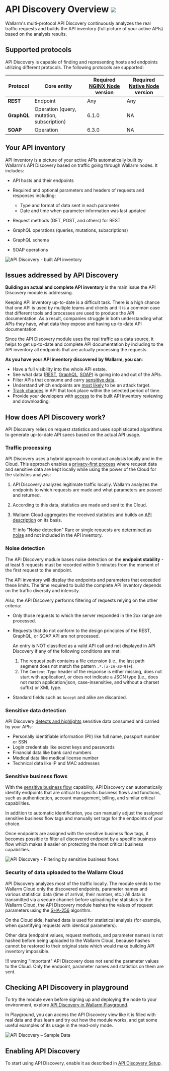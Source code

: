 # API Discovery Overview <a href="../../about-wallarm/subscription-plans/#waap-and-advanced-api-security"><img src="../../images/api-security-tag.svg" style="border: none;"></a>

Wallarm's multi-protocol API Discovery continuously analyzes the real traffic requests and builds the API inventory (full picture of your active APIs) based on the analysis results.

## Supported protocols

API Discovery is capable of finding and representing hosts and endpoints utilizing different protocols. The following protocols are supported:

| Protocol | Core entity | Required [NGINX Node](../installation/nginx-native-node-internals.md#nginx-node) version | Required [Native Node](../installation/nginx-native-node-internals.md#native-node) version |
| --- | --- | --- | --- |
| **REST** | Endpoint | Any | Any |
| **GraphQL** | Operation (query, mutation, subscription) | 6.1.0 | NA |
| **SOAP** | Operation | 6.3.0 | NA |

## Your API inventory

API inventory is a picture of your active APIs automatically built by Wallarm's API Discovery based on traffic going through Wallarm nodes. It includes:

* API hosts and their endpoints
* Required and optional parameters and headers of requests and responses including:

    * Type and format of data sent in each parameter    
    * Date and time when parameter information was last updated

* Request methods (GET, POST, and others) for REST
* GraphQL operations (queries, mutations, subscriptions)
* GraphQL schema
* SOAP operations

![API Discovery - built API inventory](../images/about-wallarm-waf/api-discovery-2.0/api-discovery-built-inventory.png)


## Issues addressed by API Discovery

**Building an actual and complete API inventory** is the main issue the API Discovery module is addressing.

Keeping API inventory up-to-date is a difficult task. There is a high chance that one API is used by multiple teams and clients and it is a common case that different tools and processes are used to produce the API documentation. As a result, companies struggle in both understanding what APIs they have, what data they expose and having up-to-date API documentation.

Since the API Discovery module uses the real traffic as a data source, it helps to get up-to-date and complete API documentation by including to the API inventory all endpoints that are actually processing the requests.

**As you have your API inventory discovered by Wallarm, you can**:

* Have a full visibility into the whole API estate.
* See what data ([REST](exploring.md#rest-endpoint-details), [GraphQL](exploring.md#graphql-operation-details), [SOAP](exploring.md#soap-operation-details)) is going into and out of the APIs.
* Filter APIs that consume and carry [sensitive data](#sensitive-data-detection).
* Understand which endpoints are [most likely](risk-score.md) to be an attack target.
* [Track changes](track-changes.md) in API that took place within the selected period of time.
* Provide your developers with [access](../user-guides/settings/users.md#user-roles) to the built API inventory reviewing and downloading.
<!--* Get a list of the threats that occurred over the past 7 days per any given API endpoint.-->

## How does API Discovery work?

API Discovery relies on request statistics and uses sophisticated algorithms to generate up-to-date API specs based on the actual API usage.

### Traffic processing

API Discovery uses a hybrid approach to conduct analysis locally and in the Cloud. This approach enables a [privacy-first process](#security-of-data-uploaded-to-the-wallarm-cloud) where request data and sensitive data are kept locally while using the power of the Cloud for the statistics analysis:

1. API Discovery analyzes legitimate traffic locally. Wallarm analyzes the endpoints to which requests are made and what parameters are passed and returned.
1. According to this data, statistics are made and sent to the Cloud.
1. Wallarm Cloud aggregates the received statistics and builds an [API description](exploring.md) on its basis.

    !!! info "Noise detection"
        Rare or single requests are [determined as noise](#noise-detection) and not included in the API inventory.

### Noise detection

The API Discovery module bases noise detection on the **endpoint stability** - at least 5 requests must be recorded within 5 minutes from the moment of the first request to the endpoint.

<!--on the two major traffic parameters:

* Endpoint stability - at least 5 requests must be recorded within 5 minutes from the moment of the first request to the endpoint.
* Parameter stability - the occurrence of the parameter in requests to the endpoint must be more than 1 percent. [NOT IMPLEMENTED YET]-->

The API inventory will display the endpoints and parameters that exceeded these limits. The time required to build the complete API inventory depends on the traffic diversity and intensity. 

Also, the API Discovery performs filtering of requests relying on the other criteria:

* Only those requests to which the server responded in the 2xx range are processed.
* Requests that do not conform to the design principles of the REST, GraphQL, or SOAP API are not processed.
    
    An entry is NOT classified as a valid API call and not displayed in API Discovery if any of the following conditions are met:

    1. The request path contains a file extension (i.e., the last path segment does not match the pattern `.*.[a-zA-Z0-9]+`).
    1. The `Content-Type` header of the response is either missing, does not start with application/, or does not indicate a JSON type (i.e., does not match application/json, case-insensitive, and without a charset suffix) or XML type.

* Standard fields such as `Accept` and alike are discarded.

### Sensitive data detection

API Discovery [detects and highlights](sensitive-data.md) sensitive data consumed and carried by your APIs:

* Personally identifiable information (PII) like full name, passport number or SSN
* Login credentials like secret keys and passwords
* Financial data like bank card numbers
* Medical data like medical license number
* Technical data like IP and MAC addresses

### Sensitive business flows

With the [sensitive business flow](sbf.md) capability, API Discovery can automatically identify endpoints that are critical to specific business flows and functions, such as authentication, account management, billing, and similar critical capabilities.

In addition to automatic identification, you can manually adjust the assigned sensitive business flow tags and manually set tags for the endpoints of your choice.

Once endpoints are assigned with the sensitive business flow tags, it becomes possible to filter all discovered endpoint by a specific business flow which makes it easier on protecting the most critical business capabilities.

![API Discovery - Filtering by sensitive business flows](../images/about-wallarm-waf/api-discovery-2.0/api-discovery-sbf-filter.png)

### Security of data uploaded to the Wallarm Cloud

API Discovery analyzes most of the traffic locally. The module sends to the Wallarm Cloud only the discovered endpoints, parameter names and various statistical data (time of arrival, their number, etc.) All data is transmitted via a secure channel: before uploading the statistics to the Wallarm Cloud, the API Discovery module hashes the values of request parameters using the [SHA-256](https://en.wikipedia.org/wiki/SHA-2) algorithm.

On the Cloud side, hashed data is used for statistical analysis (for example, when quantifying requests with identical parameters).

Other data (endpoint values, request methods, and parameter names) is not hashed before being uploaded to the Wallarm Cloud, because hashes cannot be restored to their original state which would make building API inventory impossible.

!!! warning "Important"
    API Discovery does not send the parameter values to the Cloud. Only the endpoint, parameter names and statistics on them are sent.

## Checking API Discovery in playground

To try the module even before signing up and deploying the node to your environment, explore [API Discovery in Wallarm Playground](https://playground.wallarm.com/api-discovery/?utm_source=wallarm_docs_apid).

In Playground, you can access the API Discovery view like it is filled with real data and thus learn and try out how the module works, and get some useful examples of its usage in the read-only mode.

![API Discovery – Sample Data](../images/about-wallarm-waf/api-discovery/api-discovery-sample-data.png)

## Enabling API Discovery

To start using API Discovery, enable it as described in [API Discovery Setup](setup.md).

